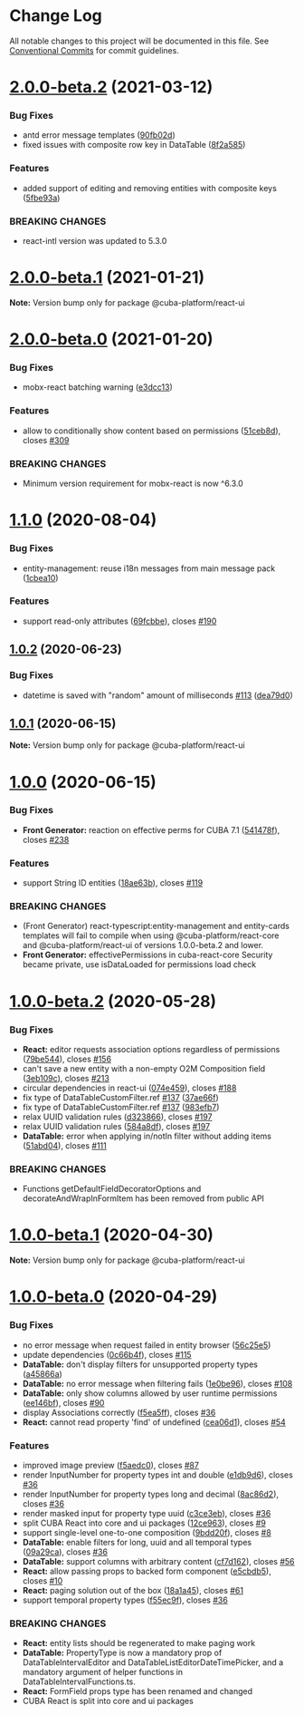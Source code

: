 # Change Log

All notable changes to this project will be documented in this file.
See [Conventional Commits](https://conventionalcommits.org) for commit guidelines.

# [2.0.0-beta.2](https://github.com/cuba-platform/frontend/tree/master/packages/cuba-react-ui/compare/@cuba-platform/react-ui@2.0.0-beta.1...@cuba-platform/react-ui@2.0.0-beta.2) (2021-03-12)


### Bug Fixes

* antd error message templates ([90fb02d](https://github.com/cuba-platform/frontend/tree/master/packages/cuba-react-ui/commit/90fb02d81c9f9e924f85efb9602b4e93c8ab1c1a))
* fixed issues with composite row key in DataTable ([8f2a585](https://github.com/cuba-platform/frontend/tree/master/packages/cuba-react-ui/commit/8f2a5854a2df2380a91cde6b4d1996dd5d44b1db))


### Features

* added support of editing and removing entities with composite keys ([5fbe93a](https://github.com/cuba-platform/frontend/tree/master/packages/cuba-react-ui/commit/5fbe93a5f87f5cf586955459cf182427806e484c))


### BREAKING CHANGES

* react-intl version was updated to 5.3.0





# [2.0.0-beta.1](https://github.com/cuba-platform/frontend/tree/master/packages/cuba-react-ui/compare/@cuba-platform/react-ui@2.0.0-beta.0...@cuba-platform/react-ui@2.0.0-beta.1) (2021-01-21)

**Note:** Version bump only for package @cuba-platform/react-ui





# [2.0.0-beta.0](https://github.com/cuba-platform/frontend/tree/master/packages/cuba-react-ui/compare/@cuba-platform/react-ui@2.0.0-dev.1...@cuba-platform/react-ui@2.0.0-beta.0) (2021-01-20)


### Bug Fixes

* mobx-react batching warning ([e3dcc13](https://github.com/cuba-platform/frontend/tree/master/packages/cuba-react-ui/commit/e3dcc135c915605fd1ec974fc73cc41a7a68c679))


### Features

* allow to conditionally show content based on permissions ([51ceb8d](https://github.com/cuba-platform/frontend/tree/master/packages/cuba-react-ui/commit/51ceb8dc8bdaef0978da237060d56bc9eb8c1415)), closes [#309](https://github.com/cuba-platform/frontend/tree/master/packages/cuba-react-ui/issues/309)


### BREAKING CHANGES

* Minimum version requirement for mobx-react is now ^6.3.0





# [1.1.0](https://github.com/cuba-platform/frontend/tree/master/packages/cuba-react-ui/compare/@cuba-platform/react-ui@1.0.2...@cuba-platform/react-ui@1.1.0) (2020-08-04)


### Bug Fixes

* entity-management: reuse i18n messages from main message pack ([1cbea10](https://github.com/cuba-platform/frontend/tree/master/packages/cuba-react-ui/commit/1cbea104f3fe3edc221c2f2e1e5800741a90dd41))


### Features

* support read-only attributes ([69fcbbe](https://github.com/cuba-platform/frontend/tree/master/packages/cuba-react-ui/commit/69fcbbed31a949a710ddaab27a444a4f2f6394a3)), closes [#190](https://github.com/cuba-platform/frontend/tree/master/packages/cuba-react-ui/issues/190)





## [1.0.2](https://github.com/cuba-platform/frontend/tree/master/packages/cuba-react-ui/compare/@cuba-platform/react-ui@1.0.1...@cuba-platform/react-ui@1.0.2) (2020-06-23)


### Bug Fixes

* datetime is saved with "random" amount of milliseconds [#113](https://github.com/cuba-platform/frontend/tree/master/packages/cuba-react-ui/issues/113) ([dea79d0](https://github.com/cuba-platform/frontend/tree/master/packages/cuba-react-ui/commit/dea79d089dea58bece9034ae89a0b041213e2a24))





## [1.0.1](https://github.com/cuba-platform/frontend/tree/master/packages/cuba-react-ui/compare/@cuba-platform/react-ui@1.0.0...@cuba-platform/react-ui@1.0.1) (2020-06-15)

**Note:** Version bump only for package @cuba-platform/react-ui





# [1.0.0](https://github.com/cuba-platform/frontend/tree/master/packages/cuba-react-ui/compare/@cuba-platform/react-ui@1.0.0-beta.2...@cuba-platform/react-ui@1.0.0) (2020-06-15)


### Bug Fixes

* **Front Generator:** reaction on effective perms for CUBA 7.1 ([541478f](https://github.com/cuba-platform/frontend/tree/master/packages/cuba-react-ui/commit/541478f903ba51fc0e57dcac9bd073005b8a915a)), closes [#238](https://github.com/cuba-platform/frontend/tree/master/packages/cuba-react-ui/issues/238)


### Features

* support String ID entities ([18ae63b](https://github.com/cuba-platform/frontend/tree/master/packages/cuba-react-ui/commit/18ae63baf80d6e353da276a3ec96ef1c1aa53849)), closes [#119](https://github.com/cuba-platform/frontend/tree/master/packages/cuba-react-ui/issues/119)


### BREAKING CHANGES

* (Front Generator) react-typescript:entity-management and entity-cards
templates will fail to compile when using @cuba-platform/react-core and
@cuba-platform/react-ui of versions 1.0.0-beta.2 and lower.
* **Front Generator:** effectivePermissions in cuba-react-core Security became private, use isDataLoaded for permissions
load check





# [1.0.0-beta.2](https://github.com/cuba-platform/frontend/tree/master/packages/cuba-react-ui/compare/@cuba-platform/react-ui@1.0.0-beta.1...@cuba-platform/react-ui@1.0.0-beta.2) (2020-05-28)


### Bug Fixes

* **React:** editor requests association options regardless of permissions ([79be544](https://github.com/cuba-platform/frontend/tree/master/packages/cuba-react-ui/commit/79be54417eee28be40136a43a68f4c39ee893194)), closes [#156](https://github.com/cuba-platform/frontend/tree/master/packages/cuba-react-ui/issues/156)
* can't save a new entity with a non-empty O2M Composition field ([3eb109c](https://github.com/cuba-platform/frontend/tree/master/packages/cuba-react-ui/commit/3eb109c2403e0f31143217274dd42f2484acb7b4)), closes [#213](https://github.com/cuba-platform/frontend/tree/master/packages/cuba-react-ui/issues/213)
* circular dependencies in react-ui ([074e459](https://github.com/cuba-platform/frontend/tree/master/packages/cuba-react-ui/commit/074e4592d48ef63585729b3df333913b71d72115)), closes [#188](https://github.com/cuba-platform/frontend/tree/master/packages/cuba-react-ui/issues/188)
* fix type of DataTableCustomFilter.ref [#137](https://github.com/cuba-platform/frontend/tree/master/packages/cuba-react-ui/issues/137) ([37ae66f](https://github.com/cuba-platform/frontend/tree/master/packages/cuba-react-ui/commit/37ae66f623c0b24c66bf2a6d60e48e8d44ee85f0))
* fix type of DataTableCustomFilter.ref [#137](https://github.com/cuba-platform/frontend/tree/master/packages/cuba-react-ui/issues/137) ([983efb7](https://github.com/cuba-platform/frontend/tree/master/packages/cuba-react-ui/commit/983efb7bf033a3275b2824c8ca5741a18719ef12))
* relax UUID validation rules ([d323866](https://github.com/cuba-platform/frontend/tree/master/packages/cuba-react-ui/commit/d3238662edd297c9b7f814cea63450a268873a4b)), closes [#197](https://github.com/cuba-platform/frontend/tree/master/packages/cuba-react-ui/issues/197)
* relax UUID validation rules ([584a8df](https://github.com/cuba-platform/frontend/tree/master/packages/cuba-react-ui/commit/584a8df7ec205ca27a4fd1901e9ac79c7db2785b)), closes [#197](https://github.com/cuba-platform/frontend/tree/master/packages/cuba-react-ui/issues/197)
* **DataTable:** error when applying in/notIn filter without adding items ([51abd04](https://github.com/cuba-platform/frontend/tree/master/packages/cuba-react-ui/commit/51abd049768294c9a451917a0d2a7fbc82f207af)), closes [#111](https://github.com/cuba-platform/frontend/tree/master/packages/cuba-react-ui/issues/111)


### BREAKING CHANGES

* Functions getDefaultFieldDecoratorOptions and decorateAndWrapInFormItem
has been removed from public API





# [1.0.0-beta.1](https://github.com/cuba-platform/frontend/tree/master/packages/cuba-react-ui/compare/@cuba-platform/react-ui@1.0.0-beta.0...@cuba-platform/react-ui@1.0.0-beta.1) (2020-04-30)

**Note:** Version bump only for package @cuba-platform/react-ui





# [1.0.0-beta.0](https://github.com/cuba-platform/frontend/compare/release_19.1...@cuba-platform/react-ui@1.0.0-beta.0) (2020-04-29)

### Bug Fixes

* no error message when request failed in entity browser ([56c25e5](https://github.com/cuba-platform/frontend/commit/56c25e59554e131b98ece8bfd7c9997a2a6c77a4))
* update dependencies ([0c66b4f](https://github.com/cuba-platform/frontend/commit/0c66b4f5db14829afa0bf54ede710e85417e44bd)), closes [#115](https://github.com/cuba-platform/frontend/issues/115)
* **DataTable:** don't display filters for unsupported property types ([a45866a](https://github.com/cuba-platform/frontend/commit/a45866ab097c3ef9c87e177de4b33e3a2e180c8f))
* **DataTable:** no error message when filtering fails ([1e0be96](https://github.com/cuba-platform/frontend/commit/1e0be9692362cf01d904e2cb12045146ea088a6d)), closes [#108](https://github.com/cuba-platform/frontend/issues/108)
* **DataTable:** only show columns allowed by user runtime permissions ([ee146bf](https://github.com/cuba-platform/frontend/commit/ee146bf10af2eba25db4915d45760454e6db2936)), closes [#90](https://github.com/cuba-platform/frontend/issues/90)
* display Associations correctly ([f5ea5ff](https://github.com/cuba-platform/frontend/commit/f5ea5ff1eac38a83e24c1c3fbcfe87a5e2752e7f)), closes [#36](https://github.com/cuba-platform/frontend/issues/36)
* **React:** cannot read property 'find' of undefined ([cea06d1](https://github.com/cuba-platform/frontend/commit/cea06d1466aa15f972753fee4b417818274118a5)), closes [#54](https://github.com/cuba-platform/frontend/issues/54)


### Features

* improved image preview ([f5aedc0](https://github.com/cuba-platform/frontend/commit/f5aedc00a99a4143c6fccfe56c3dfef50b2ec53f)), closes [#87](https://github.com/cuba-platform/frontend/issues/87)
* render InputNumber for property types int and double ([e1db9d6](https://github.com/cuba-platform/frontend/commit/e1db9d60b31e8bd0005e0094e48e95c056dfa960)), closes [#36](https://github.com/cuba-platform/frontend/issues/36)
* render InputNumber for property types long and decimal ([8ac86d2](https://github.com/cuba-platform/frontend/commit/8ac86d2a7a44f823659aa08b32d87871d3a42bc6)), closes [#36](https://github.com/cuba-platform/frontend/issues/36)
* render masked input for property type uuid ([c3ce3eb](https://github.com/cuba-platform/frontend/commit/c3ce3ebee70d941efc011aa4412f3d0c231690d0)), closes [#36](https://github.com/cuba-platform/frontend/issues/36)
* split CUBA React into core and ui packages ([12ce963](https://github.com/cuba-platform/frontend/commit/12ce963d3c54660732e1b933d5c68adf6b239cbd)), closes [#9](https://github.com/cuba-platform/frontend/issues/9)
* support single-level one-to-one composition ([9bdd20f](https://github.com/cuba-platform/frontend/commit/9bdd20f482508dc182183c63e6aad89ad4843b5a)), closes [#8](https://github.com/cuba-platform/frontend/issues/8)
* **DataTable:** enable filters for long, uuid and all temporal types ([09a29ca](https://github.com/cuba-platform/frontend/commit/09a29ca9df9e641b5f7a9f9bf8efe73ebcb2b2aa)), closes [#36](https://github.com/cuba-platform/frontend/issues/36)
* **DataTable:** support columns with arbitrary content ([cf7d162](https://github.com/cuba-platform/frontend/commit/cf7d162a4ead576dd35d9bb2b33e2f9a491f2006)), closes [#56](https://github.com/cuba-platform/frontend/issues/56)
* **React:** allow passing props to backed form component ([e5cbdb5](https://github.com/cuba-platform/frontend/commit/e5cbdb59fea520807aa7321ac0edeb76bcf99cbe)), closes [#10](https://github.com/cuba-platform/frontend/issues/10)
* **React:** paging solution out of the box ([18a1a45](https://github.com/cuba-platform/frontend/commit/18a1a4551304fcae124a3a50578b04b4a34ad346)), closes [#61](https://github.com/cuba-platform/frontend/issues/61)
* support temporal property types ([f55ec9f](https://github.com/cuba-platform/frontend/commit/f55ec9f7c558ef82a4b6699511a2045f9058f949)), closes [#36](https://github.com/cuba-platform/frontend/issues/36)


### BREAKING CHANGES

* **React:** entity lists  should be regenerated to make paging work
* **DataTable:** PropertyType is now a mandatory prop of DataTableIntervalEditor and
DataTableListEditorDateTimePicker, and a mandatory argument of helper functions
in DataTableIntervalFunctions.ts.
* **React:** FormField props type has been renamed and changed
* CUBA React is split into core and ui packages
